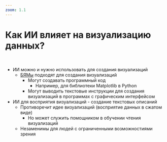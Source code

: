 ```yaml
---
zoom: 1.1
---
```


# Как ИИ влияет на визуализацию данных?
<br>
<v-clicks depth="4">

* ИИ можно и нужно использовать для создания визуализаций
	* [БЯМы](https://ru.wikipedia.org/wiki/%D0%91%D0%BE%D0%BB%D1%8C%D1%88%D0%B0%D1%8F_%D1%8F%D0%B7%D1%8B%D0%BA%D0%BE%D0%B2%D0%B0%D1%8F_%D0%BC%D0%BE%D0%B4%D0%B5%D0%BB%D1%8C) подходят для создания визуализаций
		* Могут создавать программный код
			* Например, для библиотеки Matplotlib в Python
		* Могут выводить текстовые инструкции для создания визуализаций в программах с графическим интерфейсом
* ИИ для восприятия визуализаций - создание текстовых описаний
	* Противоречит идее визуализаций (восприятие данных в сжатом виде)
		* Но может служить помощником в обучении чтения визуализаций
	* Незаменимы для людей с ограниченными возможностиями зрения
</v-clicks>